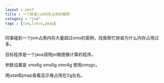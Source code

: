 ```yaml
---
layout : post
title : 一个排查jvm内存占用的案例
category : "jvm"
tags : [jvm,linux,pmap]
---
```


同事碰到一个jvm占用内存大量超过xmx的案例，找我帮忙排查为什么内存占用过多。

目标程序是一个java调用jni做图像计算的程序。

参数设置是 xmx6g xms6g xmn4g 使用cmsgc。

用jstat和jmap查看显示堆占用在2g左右。